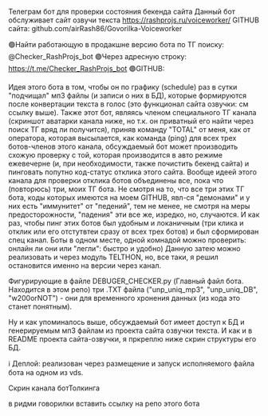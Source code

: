 Телеграм бот для проверки состояния бекенда сайта 
Данный бот обслуживает сайт озвучи текста https://rashprojs.ru/voiceworker/
GITHUB сайта: github.com/airRash86/Govorilka-Voiceworker

🟣Найти работающую в продакшне версию бота по ТГ поиску: @Checker_RashProjs_bot
🟣Через адресную строку: https://t.me/Checker_RashProjs_bot
🟣GITHUB:

Идея этого бота в  том, чтобы он по графику (schedule) раз в сутки "подчищал" мп3 файлы (и записи о них в БД),
которые формируются после конвертации текста в голос (это функционал сайта озвучки: см ссылку выше).
Также этот бот, являясь членом специального ТГ канала (скриншот аватарки канала ниже, но т.к. он приватный его найти через поиск
ТГ вряд ли получится), приняв команду "TOTAL" от меня, как от оператора, которая высылается, 
как команда (ping) для всех трех ботов-членов этого канала, обсуждаемый бот 
может производить схожую проверку с той, которая производится в авто режиме ежевечерне
(и, при необходимости, также почистить бекенд сайта) и пинговать попутно код-статус отклика  этого сайта.
Вообще идеей этого канала для проверки отклика ботов объединены все, пока что (повторюсь) три, моих ТГ бота.
Не смотря на то, что все три этих ТГ бота, коды которых имеются на моем GITHUB, явл-ся "демонами" и у них есть "иммунитет" от 
"педений", тем не менее, не смотря на меры предосторожности, "падения" эти все же, изредко, но, случаются.
И как раз, чтобы пинг этих ботов был удобным и локаничным (три клика и отклик или его отстутвтеи сразу от всех 
трех ботов) и был сформирован спец канал. Боты в одном месте, одной комнадой можно проверить: онлайн ли они или "легли": быстро
и удобно) 
Данную  затею можно реализовать и через модуль TELTHON, но, все таки, я решил остановится именно на версии через канал. 

Фигурирующие в файле DEBUGER_CHECKER.py (Главный файл бота. Находится в этом репо) 
три .TXT файла ("unp_uniq_mp3", "unp_uniq_DB", "w200orNOT") - они для временного хронения данных (из кода это станет понятным).

Ну и как упоминалось выше, обсуждаемый бот имеет доступ к БД и генерируемым мп3 файлам из проекта сайта озвучки текста. 
И как и в README проекта сайта-озвучки, я пркреплю ниже скрин структуры его БД.

ℹ Деплой: реализован через размещение и запуск исполняемого файла бота на одном из vds. 


Скрин канала ботТолкинга

в ридми говорилки вставить ссылку на репо этого бота